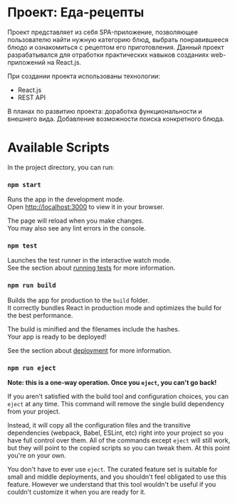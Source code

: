 # Проект: Еда-рецепты

Проект представляет из себя SPA-приложение, позволяющее пользователю найти нужную категорию блюд, выбрать понравившееся блюдо и ознакомиться с рецептом его приготовления.
Данный проект разрабатывался для отработки практических навыков созданиях web-приложений на React.js.

При создании проекта использованы технологии:
- React.js
- REST API

В планах по развитию проекта: доработка функциональности и внешнего вида. Добавление возможности поиска конкретного блюда. 

# Available Scripts

In the project directory, you can run:

### `npm start`

Runs the app in the development mode.\
Open [http://localhost:3000](http://localhost:3000) to view it in your browser.

The page will reload when you make changes.\
You may also see any lint errors in the console.

### `npm test`

Launches the test runner in the interactive watch mode.\
See the section about [running tests](https://facebook.github.io/create-react-app/docs/running-tests) for more information.

### `npm run build`

Builds the app for production to the `build` folder.\
It correctly bundles React in production mode and optimizes the build for the best performance.

The build is minified and the filenames include the hashes.\
Your app is ready to be deployed!

See the section about [deployment](https://facebook.github.io/create-react-app/docs/deployment) for more information.

### `npm run eject`

**Note: this is a one-way operation. Once you `eject`, you can't go back!**

If you aren't satisfied with the build tool and configuration choices, you can `eject` at any time. This command will remove the single build dependency from your project.

Instead, it will copy all the configuration files and the transitive dependencies (webpack, Babel, ESLint, etc) right into your project so you have full control over them. All of the commands except `eject` will still work, but they will point to the copied scripts so you can tweak them. At this point you're on your own.

You don't have to ever use `eject`. The curated feature set is suitable for small and middle deployments, and you shouldn't feel obligated to use this feature. However we understand that this tool wouldn't be useful if you couldn't customize it when you are ready for it.
